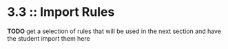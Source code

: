 # 3.3 :: Import Rules

**TODO** get a selection of rules that will be used in the next section and have the student import them here